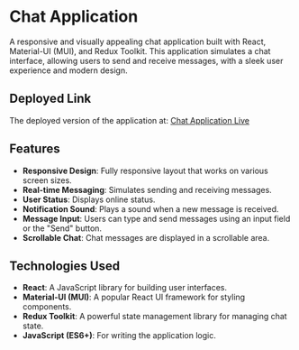# Chat Application

A responsive and visually appealing chat application built with React, Material-UI (MUI), and Redux Toolkit. This application simulates a chat interface, allowing users to send and receive messages, with a sleek user experience and modern design.

## Deployed Link

The deployed version of the application at: [Chat Application Live](https://vercel.com/sainaths-projects-c6957d25/themangojellyassignment/8RkhDocWoxZcoCtwyRDLhPf9Xvvf/)

## Features

- **Responsive Design**: Fully responsive layout that works on various screen sizes.
- **Real-time Messaging**: Simulates sending and receiving messages.
- **User Status**: Displays online status.
- **Notification Sound**: Plays a sound when a new message is received.
- **Message Input**: Users can type and send messages using an input field or the "Send" button.
- **Scrollable Chat**: Chat messages are displayed in a scrollable area.

## Technologies Used

- **React**: A JavaScript library for building user interfaces.
- **Material-UI (MUI)**: A popular React UI framework for styling components.
- **Redux Toolkit**: A powerful state management library for managing chat state.
- **JavaScript (ES6+)**: For writing the application logic.
